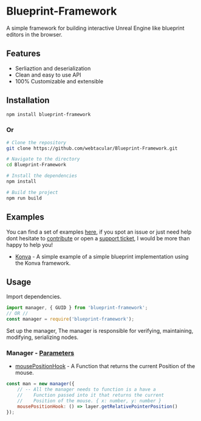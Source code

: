 
# Blueprint-Framework

A simple framework for building interactive Unreal Engine like blueprint editors in the browser.


## Features

- Serliaztion and deserialization
- Clean and easy to use API
- 100% Customizable and extensible

  

## Installation

```bash
npm install blueprint-framework
```
  

### Or

```sh
# Clone the repository
git clone https://github.com/webtacular/Blueprint-Framework.git

# Navigate to the directory
cd Blueprint-Framework

# Install the dependencies
npm install

# Build the project
npm run build
```


## Examples

You can find a set of examples [here](https://github.com/webtacular/Blueprint-Framework/exampels/), if you spot an issue or just need help dont hesitate to [contribute](https://github.com/webtacular/Blueprint-Framework/issues/new) or open a [support ticket](https://github.com/webtacular/Blueprint-Framework/issues/new), I would be more than happy to help you!


- [Konva](https://github.com/webtacular/Blueprint-Framework/tree/main/examples/konva) - A simple example of a simple blueprint implementation using the Konva framework.

  
## Usage

Import dependencies.

```js
import manager, { GUID } from 'blueprint-framework';
// OR //
const manager = require('blueprint-framework');
```
  
Set up the manager, The manager is responsible for verifying, maintaining, modifying, serializing nodes.  
### Manager - [Parameters](https://github.com/webtacular/Blueprint-Framework/blob/1669bdeedaa2ac95a2d53aa1db07a1a22f04307b/src/types.d.ts#L225)
-  [mousePositionHook](https://github.com/webtacular/Blueprint-Framework/blob/1669bdeedaa2ac95a2d53aa1db07a1a22f04307b/src/types.d.ts#L19) - A Function that returns the current Position of the mouse.
```js
const man = new manager({
	// -- All the manager needs to function is a have a 
	// 	  Function passed into it that returns the current
	// 	  Position of the mouse. { x: number, y: number }
	mousePositionHook: () => layer.getRelativePointerPosition()
});
```

